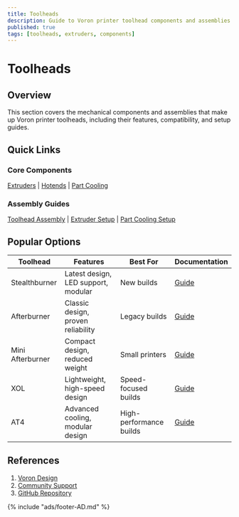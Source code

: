 ```yaml
---
title: Toolheads
description: Guide to Voron printer toolhead components and assemblies
published: true
tags: [toolheads, extruders, components]
---
```


# Toolheads

## Overview
This section covers the mechanical components and assemblies that make up Voron printer toolheads, including their features, compatibility, and setup guides.

## Quick Links

### Core Components
[Extruders](extruders/index.md) | [Hotends](../hotends/index.md) | [Part Cooling](cooling/index.md)

### Assembly Guides
[Toolhead Assembly](guides/toolheads/assembly.md) | [Extruder Setup](guides/toolheads/extruder-setup.md) | [Part Cooling Setup](guides/toolheads/cooling-setup.md)

## Popular Options

| Toolhead | Features | Best For | Documentation |
|----------|----------|----------|---------------|
| Stealthburner | Latest design, LED support, modular | New builds | [Guide](stealthburner/index.md) |
| Afterburner | Classic design, proven reliability | Legacy builds | [Guide](afterburner/index.md) |
| Mini Afterburner | Compact design, reduced weight | Small printers | [Guide](mini-afterburner/index.md) |
| XOL | Lightweight, high-speed design | Speed-focused builds | [Guide](xol/index.md) |
| AT4 | Advanced cooling, modular design | High-performance builds | [Guide](at4/index.md) |

## References
1. [Voron Design](https://vorondesign.com)
2. [Community Support](https://discord.gg/voron)
3. [GitHub Repository](https://github.com/VoronDesign)

{% include "ads/footer-AD.md" %}
